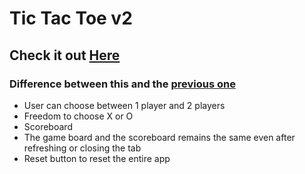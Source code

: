 # Tic Tac Toe v2
## Check it out [Here](https://its-me-sv.github.io/Tic-Tac-Toe-v2/)
### Difference between this and the [previous one](https://its-me-sv.github.io/React-AI-Enabled-Tic-Tac-Toe/)
* User can choose between 1 player and 2 players
* Freedom to choose X or O
* Scoreboard
* The game board and the scoreboard remains the same even after refreshing or closing the tab
* Reset button to reset the entire app